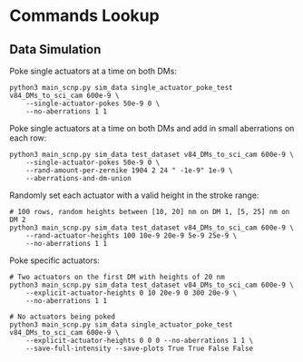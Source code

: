 # Commands Lookup

## Data Simulation

Poke single actuators at a time on both DMs:

    python3 main_scnp.py sim_data single_actuator_poke_test v84_DMs_to_sci_cam 600e-9 \
        --single-actuator-pokes 50e-9 0 \
        --no-aberrations 1 1

Poke single actuators at a time on both DMs and add in small aberrations on each row:

    python3 main_scnp.py sim_data test_dataset v84_DMs_to_sci_cam 600e-9 \
        --single-actuator-pokes 50e-9 0 \
        --rand-amount-per-zernike 1904 2 24 " -1e-9" 1e-9 \
        --aberrations-and-dm-union

Randomly set each actuator with a valid height in the stroke range:

    # 100 rows, random heights between [10, 20] nm on DM 1, [5, 25] nm on DM 2
    python3 main_scnp.py sim_data test_dataset v84_DMs_to_sci_cam 600e-9 \
        --rand-actuator-heights 100 10e-9 20e-9 5e-9 25e-9 \
        --no-aberrations 1 1

Poke specific actuators:

    # Two actuators on the first DM with heights of 20 nm
    python3 main_scnp.py sim_data test_dataset v84_DMs_to_sci_cam 600e-9 \
        --explicit-actuator-heights 0 10 20e-9 0 300 20e-9 \
        --no-aberrations 1 1

    # No actuators being poked
    python3 main_scnp.py sim_data single_actuator_poke_test v84_DMs_to_sci_cam 600e-9 \
        --explicit-actuator-heights 0 0 0 --no-aberrations 1 1 \
        --save-full-intensity --save-plots True True False False
